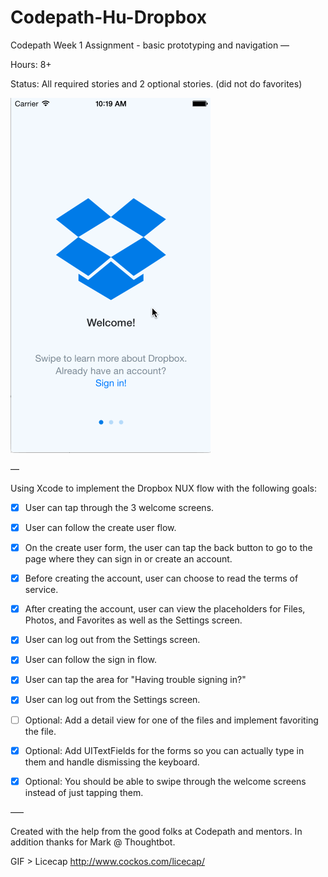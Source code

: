 # Codepath-Hu-Dropbox


Codepath Week 1 Assignment - basic prototyping and navigation
––

Hours: 8+

Status: All required stories and 2 optional stories. (did not do favorites)

![GIF Walkthrough](/assets/hu-dropbox-overview.gif)


––

Using Xcode to implement the Dropbox NUX flow with the following goals:

* [x] User can tap through the 3 welcome screens.
* [x] User can follow the create user flow.
* [x] On the create user form, the user can tap the back button to go to the page where they can sign in or create an account.
* [x] Before creating the account, user can choose to read the terms of service.
* [x] After creating the account, user can view the placeholders for Files, Photos, and Favorites as well as the Settings screen.
* [x] User can log out from the Settings screen.
* [x] User can follow the sign in flow.
* [x] User can tap the area for "Having trouble signing in?"
* [x] User can log out from the Settings screen.

* [ ] Optional: Add a detail view for one of the files and implement favoriting the file.
* [x] Optional: Add UITextFields for the forms so you can actually type in them and handle dismissing the keyboard.
* [x] Optional: You should be able to swipe through the welcome screens instead of just tapping them.

–––

Created with the help from the good folks at Codepath and mentors. In addition thanks for Mark @ Thoughtbot. 

GIF > Licecap http://www.cockos.com/licecap/
